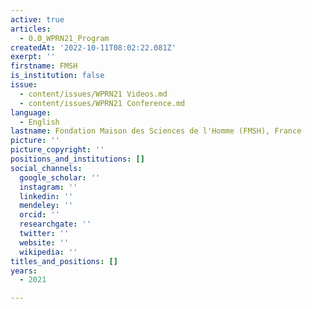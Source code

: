 ```yaml
---
active: true
articles:
  - 0.0_WPRN21_Program
createdAt: '2022-10-11T08:02:22.081Z'
exerpt: ''
firstname: FMSH
is_institution: false
issue:
  - content/issues/WPRN21 Videos.md
  - content/issues/WPRN21 Conference.md
language:
  - English
lastname: Fondation Maison des Sciences de l'Homme (FMSH), France
picture: ''
picture_copyright: ''
positions_and_institutions: []
social_channels:
  google_scholar: ''
  instagram: ''
  linkedin: ''
  mendeley: ''
  orcid: ''
  researchgate: ''
  twitter: ''
  website: ''
  wikipedia: ''
titles_and_positions: []
years:
  - 2021

---
```

